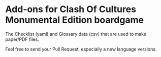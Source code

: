 # Add-ons for Clash Of Cultures Monumental Edition boardgame

The Checklist (yaml) and Glossary data (csv) that are used to make paper/PDF files.

Feel free to send your Pull Request, especially a new language versions.
